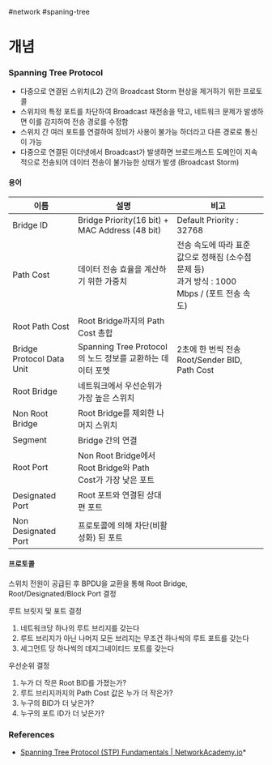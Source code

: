 #network #spaning-tree

# 개념

### Spanning Tree Protocol

* 다중으로 연결된 스위치(L2) 간의 Broadcast Storm 현상을 제거하기 위한 프로토콜
* 스위치의 특정 포트를 차단하여 Broadcast 재전송을 막고, 네트워크 문제가 발생하면 이를 감지하여 전송 경로를 수정함
* 스위치 간 여러 포트를 연결하여 장비가 사용이 불가능 하더라고 다른 경로로 통신이 가능
* 다중으로 연결된 이더넷에서 Broadcast가 발생하면 브로드캐스트 도메인이 지속적으로 전송되어 데이터 전송이 불가능한 상태가 발생 (Broadcast Storm)
#### 용어

| 이름                        | 설명                                                 | 비고                                                                |
| ------------------------- | -------------------------------------------------- | ----------------------------------------------------------------- |
| Bridge ID                 | Bridge Priority(16 bit) + MAC Address (48 bit)     | Default Priority : 32768                                          |
| Path Cost                 | 데이터 전송 효율을 계산하기 위한 가중치                             | 전송 속도에 따라 표준 값으로 정해짐 (소수점 문제 등)<br>과거 방식 : 1000 Mbps / (포트 전송 속도) |
| Root Path Cost            | Root Bridge까지의 Path Cost 총합                        |                                                                   |
| Bridge Protocol Data Unit | Spanning Tree Protocol의 노드 정보를 교환하는 데이터 포멧         | 2초에 한 번씩 전송<br>Root/Sender BID, Path Cost                         |
| Root Bridge               | 네트워크에서 우선순위가 가장 높은 스위치                             |                                                                   |
| Non Root Bridge           | Root Bridge를 제외한 나머지 스위치                           |                                                                   |
| Segment                   | Bridge 간의 연결                                       |                                                                   |
| Root Port                 | Non Root Bridge에서 Root Bridge와 Path Cost가 가장 낮은 포트 |                                                                   |
| Designated Port           | Root 포트와 연결된 상대편 포트                                |                                                                   |
| Non Designated  Port      | 프로토콜에 의해 차단(비활성화) 된 포트                             |                                                                   |
#### 프로토콜

스위치 전원이 공급된 후 BPDU을 교환을 통해 Root Bridge, Root/Designated/Block Port 결정

루트 브릿지 및 포트 결정

1. 네트워크당 하나의 루트 브리지를 갖는다
2. 루트 브리지가 아닌 나머지 모든 브리지는 무조건 하나씩의 루트 포트를 갖는다
3. 세그먼트 당 하나씩의 데지그네이티드 포트를 갖는다

우선순위 결정

1. 누가 더 작은 Root BID를 가졌는가?
2. 루트 브리지까지의 Path Cost 값은 누가 더 작은가?
3. 누구의 BID가 더 낮은가?
4. 누구의 포트 ID가 더 낮은가?

### References
* [Spanning Tree Protocol (STP) Fundamentals | NetworkAcademy.io](https://www.networkacademy.io/ccna/spanning-tree)*